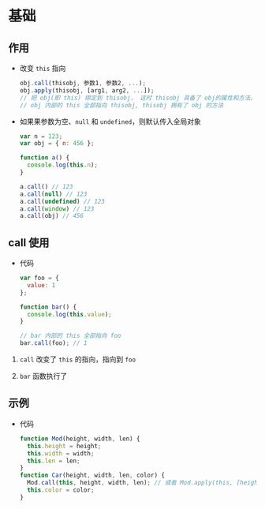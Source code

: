 # 基础

## 作用

  - 改变 `this` 指向

    ```js
    obj.call(thisobj, 参数1, 参数2, ...);
    obj.apply(thisobj, [arg1, arg2, ...]);
    // 把 obj(即 this) 绑定到 thisobj， 这时 thisobj 具备了 obj的属性和方法，或者 thisobj 继承了 obj 的属性和方法
    // obj 内部的 this 全部指向 thisobj, thisobj 拥有了 obj 的方法
    ```

  - 如果果参数为空、`null` 和 `undefined`，则默认传入全局对象

    ```js
    var n = 123;
    var obj = { n: 456 };

    function a() {
      console.log(this.n);
    }

    a.call() // 123
    a.call(null) // 123
    a.call(undefined) // 123
    a.call(window) // 123
    a.call(obj) // 456
    ```

## call 使用

  - 代码

    ```js
    var foo = {
      value: 1
    };

    function bar() {
      console.log(this.value);
    }

    // bar 内部的 this 全部指向 foo
    bar.call(foo); // 1
    ```

  1. `call` 改变了 `this` 的指向，指向到 `foo`

  2. `bar` 函数执行了

## 示例

  - 代码

    ```js
    function Mod(height, width, len) {
      this.height = height;
      this.width = width;
      this.len = len;
    }
    function Car(height, width, len, color) {
      Mod.call(this, height, width, len); // 或者 Mod.apply(this, [height, width, len]);
      this.color = color;
    }
    ```
